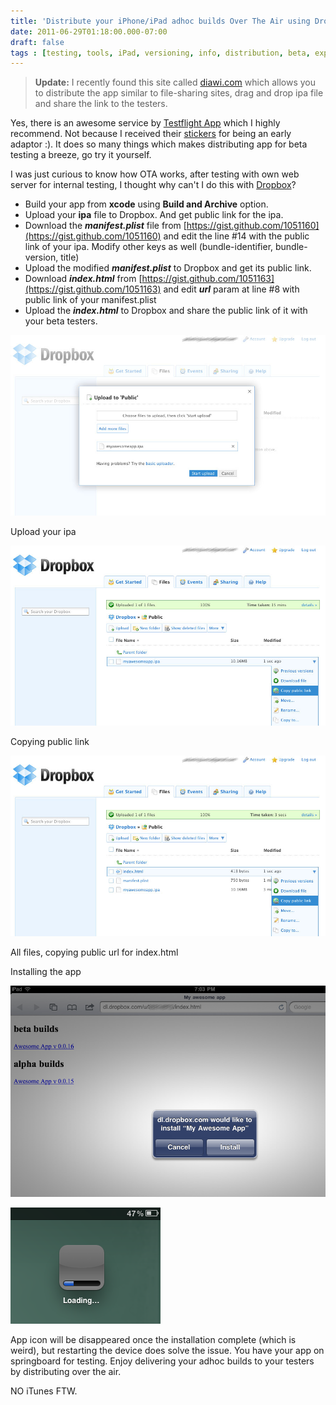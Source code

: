 ```yaml
---
title: 'Distribute your iPhone/iPad adhoc builds Over The Air using Dropbox'
date: 2011-06-29T01:18:00.000-07:00
draft: false
tags : [testing, tools, iPad, versioning, info, distribution, beta, experience, ideas, iOS, My Software Toolbox, Apple, testflightapp, ad-hoc, iPhone, iTunes, Tips]
---
```


> **Update:** I recently found this site called [diawi.com](http://diawi.com/) which allows you to distribute the app similar to file-sharing sites, drag and drop ipa file and share the link to the testers.

  
  
Yes, there is an awesome service by [Testflight App](https://testflightapp.com/) which I highly recommend. Not because I received their [stickers](http://twitpic.com/5ii1e8) for being an early adaptor :). It does so many things which makes distributing app for beta testing a breeze, go try it yourself.  
  
I was just curious to know how OTA works, after testing with own web server for internal testing, I thought why can't I do this with [Dropbox](https://www.dropbox.com/)?  
  
  

*   Build your app from **xcode** using **Build and Archive** option.
*   Upload your **ipa** file to Dropbox. And get public link for the ipa.
*   Download the _**manifest.plist**_ file from [https://gist.github.com/1051160](https://gist.github.com/1051160) and edit the line #14 with the public link of your ipa. Modify other keys as well (bundle-identifier, bundle-version, title)
*   Upload the modified _**manifest.plist**_ to Dropbox and get its public link.
*   Download _**index.html**_ from [https://gist.github.com/1051163](https://gist.github.com/1051163) and edit _**url**_ param at line #8 with public link of your manifest.plist
*   Upload the **_index.html_** to Dropbox and share the public link of it with your beta testers.


![](/assets/upload-ipa.jpg)

Upload your ipa

![](/assets/ipa-public-link.jpg)

Copying public link

  
![](/assets/final-setof-files.jpg)

All files, copying public url for index.html 

  
  
Installing the app  
  

![](/assets/photo-1.png)


![](/assets/photo-2.png)
  
  
App icon will be disappeared once the installation complete (which is weird), but restarting the device does solve the issue. You have your app on springboard for testing. Enjoy delivering your adhoc builds to your testers by distributing over the air.  
  
NO iTunes FTW.
